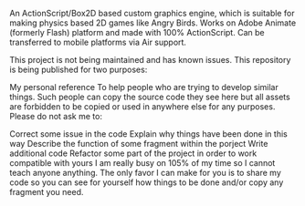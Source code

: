 An ActionScript/Box2D based custom graphics engine, which is suitable for making physics based 2D games like Angry Birds. Works on Adobe Animate (formerly Flash) platform and made with 100% ActionScript. Can be transferred to mobile platforms via Air support.

This project is not being maintained and has known issues. This repository is being published for two purposes:

My personal reference
To help people who are trying to develop similar things. Such people can copy the source code they see here but all assets are forbidden to be copied or used in anywhere else for any purposes.
Please do not ask me to:

Correct some issue in the code
Explain why things have been done in this way
Describe the function of some fragment within the porject
Write additional code
Refactor some part of the project in order to work compatible with yours
I am really busy on 105% of my time so I cannot teach anyone anything. The only favor I can make for you is to share my code so you can see for yourself how things to be done and/or copy any fragment you need.

